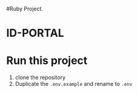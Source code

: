 #Ruby Project.

# ID-PORTAL

# Run this project

1. clone the repository
2. Duplicate the `.env.example` and rename to `.env`
